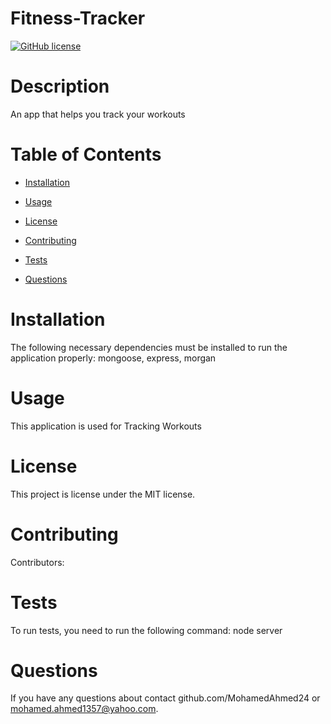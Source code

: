# Fitness-Tracker
  [![GitHub license](https://img.shields.io/badge/license-MIT-blue.svg)](https://github.com/MohamedAhmed24/Fitness-Tracker)
  
  # Description
  An app that helps you track your workouts
 
  # Table of Contents 
 
  * [Installation](#installation)
  * [Usage](#usage)
  * [License](#license)
  
  * [Contributing](#contributing)
  * [Tests](#tests)
  
  * [Questions](#questions)
  
  # Installation
  
  The following necessary dependencies must be installed to run the application properly: mongoose, express, morgan
  # Usage
 
  ​This application is used for Tracking Workouts
  # License
  
  This project is license under the MIT license.
  # Contributing
 
  ​Contributors: 
  # Tests
  
  To run tests, you need to run the following command: node server
 
  # Questions
  If you have any questions about contact github.com/MohamedAhmed24 or mohamed.ahmed1357@yahoo.com.